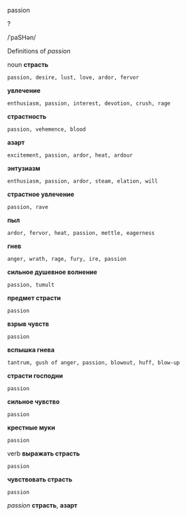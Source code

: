 passion

?

/ˈpaSHən/

Definitions of _passion_

noun
**страсть**

    passion, desire, lust, love, ardor, fervor
**увлечение**

    enthusiasm, passion, interest, devotion, crush, rage
**страстность**

    passion, vehemence, blood
**азарт**

    excitement, passion, ardor, heat, ardour
**энтузиазм**

    enthusiasm, passion, ardor, steam, elation, will
**страстное увлечение**

    passion, rave
**пыл**

    ardor, fervor, heat, passion, mettle, eagerness
**гнев**

    anger, wrath, rage, fury, ire, passion
**сильное душевное волнение**

    passion, tumult
**предмет страсти**

    passion
**взрыв чувств**

    passion
**вспышка гнева**

    tantrum, gush of anger, passion, blowout, huff, blow-up
**страсти господни**

    passion
**сильное чувство**

    passion
**крестные муки**

    passion

verb
**выражать страсть**

    passion
**чувствовать страсть**

    passion

_passion_
**страсть**, **азарт**